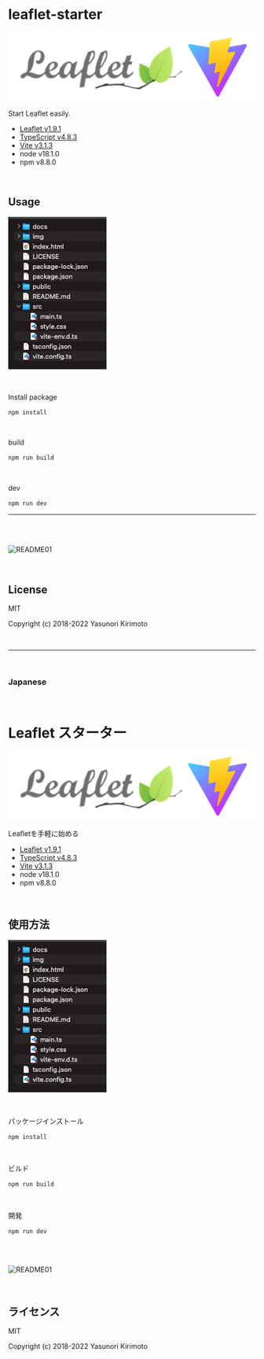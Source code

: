 # leaflet-starter

![README02](img/README02.png)

Start Leaflet easily.  
- [Leaflet v1.9.1](http://leafletjs.com)  
- [TypeScript v4.8.3](https://www.typescriptlang.org)  
- [Vite v3.1.3](https://vitejs.dev)  
- node v18.1.0
- npm v8.8.0

<br>

## Usage

![README03](img/README03.png)

<br>

Install package
```bash
npm install
```

<br>

build
```bash
npm run build
```

<br>

dev
```bash
npm run dev
```

---

<br>
<br>

![README01](img/README01.gif)

<br>

## License
MIT

Copyright (c) 2018-2022 Yasunori Kirimoto

<br>

---

<br>

### Japanese

<br>

# Leaflet スターター

![README02](img/README02.png)

Leafletを手軽に始める
- [Leaflet v1.9.1](http://leafletjs.com)  
- [TypeScript v4.8.3](https://www.typescriptlang.org)  
- [Vite v3.1.3](https://vitejs.dev)  
- node v18.1.0
- npm v8.8.0

<br>

##  使用方法

![README03](img/README03.png)

<br>

パッケージインストール

```bash
npm install
```

<br>

ビルド

```bash
npm run build
```

<br>

開発

```bash
npm run dev
```

<br>
<br>

![README01](img/README01.gif)

<br>

## ライセンス
MIT

Copyright (c) 2018-2022 Yasunori Kirimoto

<br>
